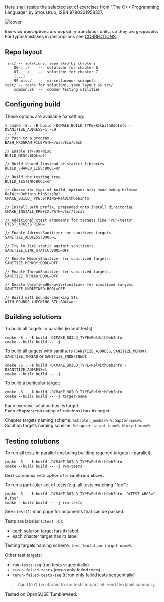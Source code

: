 Here shall reside the selected set of exercises from "The C++ Programming
Language" by Stroustrup, ISBN 9780321958327.

![cover](http://www.informit.com/ShowCover.aspx?isbn=0321958322)

Exercise descriptions are copied in translation units, so they are greppable.
For typos/mistakes in descriptions see [CORRECTIONS](CORRECTIONS.md).

## Repo layout

```
 src/ -- solutions, separated by chapters
    06-.../    --  solutions for chapter 6
    07-.../    --  solutions for chapter 7
    [...]
    99-misc/   --  miscellaneous snippets
test/ -- tests for solutions, same layout as src/
    common.sh  --  common testing utilities
```

## Configuring build

These options are available for setting:

```
% cmake -S . -B build -DCMAKE_BUILD_TYPE=RelWithDebInfo -DSANITIZE_ADDRESS=1 -LH
[...]
// Path to a program.
BASH_PROGRAM:FILEPATH=/usr/bin/bash

// Enable src/99-misc
BUILD_MISC:BOOL=off

// Build shared (instead of static) libraries
BUILD_SHARED_LIBS:BOOL=on

// Build the testing tree.
BUILD_TESTING:BOOL=on

// Choose the type of build, options are: None Debug Release RelWithDebInfo MinSizeRel ...
CMAKE_BUILD_TYPE:STRING=RelWithDebInfo

// Install path prefix, prepended onto install directories.
CMAKE_INSTALL_PREFIX:PATH=/usr/local

// Additional ctest arguments for targets like 'run-tests'
CTEST_ARGS:STRING=

// Enable AddressSanitizer for sanitized targets.
SANITIZE_ADDRESS:BOOL=1

// Try to link static against sanitizers.
SANITIZE_LINK_STATIC:BOOL=OFF

// Enable MemorySanitizer for sanitized targets.
SANITIZE_MEMORY:BOOL=OFF

// Enable ThreadSanitizer for sanitized targets.
SANITIZE_THREAD:BOOL=OFF

// Enable UndefinedBehaviorSanitizer for sanitized targets.
SANITIZE_UNDEFINED:BOOL=OFF

// Build with bounds-checking STL
WITH_BOUNDS_CHECKING_STL:BOOL=on
```

## Building solutions

To build all targets in parallel (except tests):
```
cmake -S . -B build -DCMAKE_BUILD_TYPE=RelWithDebInfo
cmake --build build -- -j
```

To build all targets with sanitizers (`SANITIZE_ADDRESS`, `SANITIZE_MEMORY`,
`SANITIZE_THREAD` or `SANITIZE_UNDEFINED`):
```
cmake -S . -B build -DCMAKE_BUILD_TYPE=RelWithDebInfo -DSANITIZE_ADDRESS=1
cmake --build build -- -j
```

To build a particular target:
```
cmake -S . -B build -DCMAKE_BUILD_TYPE=RelWithDebInfo
cmake --build build -- -j target-name
```

Each exercise solution has its target.  
Each chapter (consisting of solutions) has its target.  

Chapter targets naming scheme: `%chapter_number%-%chapter-name%`.  
Solution targets naming scheme: `%chapter-target-name%_%target_name%`.  

## Testing solutions

To run all tests in parallel (including building required targets in parallel):
```
cmake -S . -B build -DCMAKE_BUILD_TYPE=RelWithDebInfo
cmake --build build -- -j run-tests
```

Best combined with options for sanitizers above.

To run a particular set of tests (e.g. all tests matching "foo"):
```
cmake -S . -B build -DCMAKE_BUILD_TYPE=RelWithDebInfo -DCTEST_ARGS="-R;foo"
cmake --build build -- -j run-tests
```

See `ctest(1)` man page for arguments that can be passed.

Tests are labeled (`ctest -L`):
* each solution target has its label
* each chapter target has its label

Testing targets naming scheme: `test_%solution-target-name%`.

Other test targets:
* `run-tests-seq` (run tests sequentially)
* `rerun-failed-tests` (rerun only failed tests)
* `rerun-failed-tests-seq` (rerun only failed tests sequentially)

> ___Tip:___
> Don't be afaraid to run tests in parallel: read the label summary.  

Tested on OpenSUSE Tumbleweed.

